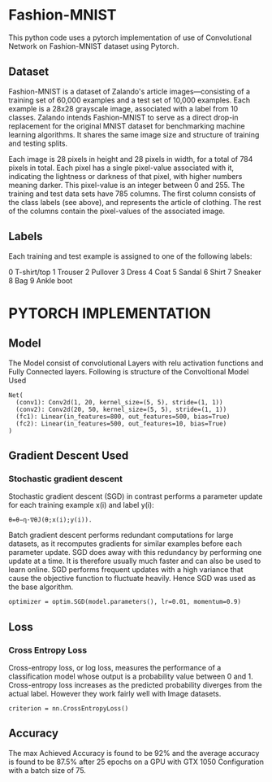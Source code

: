 # Fashion-MNIST
This python code uses a pytorch implementation of use of Convolutional Network on Fashion-MNIST dataset using Pytorch. 

## Dataset
Fashion-MNIST is a dataset of Zalando's article images—consisting of a training set of 60,000 examples and a test set of 10,000 examples. Each example is a 28x28 grayscale image, associated with a label from 10 classes. Zalando intends Fashion-MNIST to serve as a direct drop-in replacement for the original MNIST dataset for benchmarking machine learning algorithms. It shares the same image size and structure of training and testing splits.

Each image is 28 pixels in height and 28 pixels in width, for a total of 784 pixels in total. Each pixel has a single pixel-value associated with it, indicating the lightness or darkness of that pixel, with higher numbers meaning darker. This pixel-value is an integer between 0 and 255. The training and test data sets have 785 columns. The first column consists of the class labels (see above), and represents the article of clothing. The rest of the columns contain the pixel-values of the associated image.

## Labels
Each training and test example is assigned to one of the following labels:

0 T-shirt/top
1 Trouser
2 Pullover
3 Dress
4 Coat
5 Sandal
6 Shirt
7 Sneaker
8 Bag
9 Ankle boot 

# PYTORCH IMPLEMENTATION
## Model
The Model consist of convolutional Layers with relu activation functions and Fully Connected layers.
Following is structure of the Convoltional Model Used 

```
Net(
  (conv1): Conv2d(1, 20, kernel_size=(5, 5), stride=(1, 1))
  (conv2): Conv2d(20, 50, kernel_size=(5, 5), stride=(1, 1))
  (fc1): Linear(in_features=800, out_features=500, bias=True)
  (fc2): Linear(in_features=500, out_features=10, bias=True)
)
```

## Gradient Descent Used
### Stochastic gradient descent
Stochastic gradient descent (SGD) in contrast performs a parameter update for each training example x(i) and label y(i):
```
θ=θ−η⋅∇θJ(θ;x(i);y(i)).
```
Batch gradient descent performs redundant computations for large datasets, as it recomputes gradients for similar examples before each parameter update. SGD does away with this redundancy by performing one update at a time. It is therefore usually much faster and can also be used to learn online. 
SGD performs frequent updates with a high variance that cause the objective function to fluctuate heavily. Hence SGD was used as the base algorithm.
```
optimizer = optim.SGD(model.parameters(), lr=0.01, momentum=0.9)
```
## Loss
### Cross Entropy Loss
Cross-entropy loss, or log loss, measures the performance of a classification model whose output is a probability value between 0 and 1. Cross-entropy loss increases as the predicted probability diverges from the actual label. However they work fairly well with Image datasets.
```
criterion = nn.CrossEntropyLoss()
```

## Accuracy
The max Achieved Accuracy is found to be 92% and the average accuracy is found to be 87.5% after 25 epochs on a GPU with GTX 1050 Configuration with a batch size of 75.
